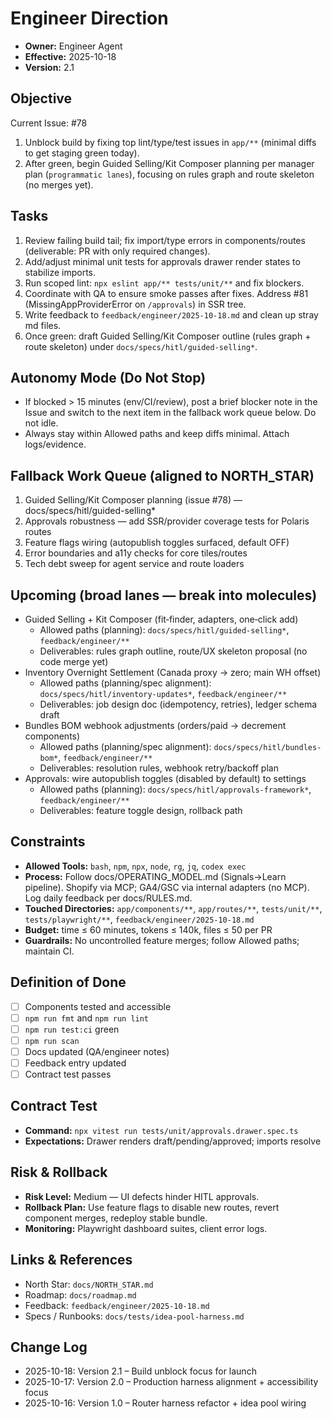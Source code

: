 # Engineer Direction

- **Owner:** Engineer Agent
- **Effective:** 2025-10-18
- **Version:** 2.1

## Objective

Current Issue: #78

1. Unblock build by fixing top lint/type/test issues in `app/**` (minimal diffs to get staging green today).
2. After green, begin Guided Selling/Kit Composer planning per manager plan (`programmatic lanes`), focusing on rules graph and route skeleton (no merges yet).

## Tasks

1. Review failing build tail; fix import/type errors in components/routes (deliverable: PR with only required changes).
2. Add/adjust minimal unit tests for approvals drawer render states to stabilize imports.
3. Run scoped lint: `npx eslint app/** tests/unit/**` and fix blockers.
4. Coordinate with QA to ensure smoke passes after fixes. Address #81 (MissingAppProviderError on `/approvals`) in SSR tree.
5. Write feedback to `feedback/engineer/2025-10-18.md` and clean up stray md files.
6. Once green: draft Guided Selling/Kit Composer outline (rules graph + route skeleton) under `docs/specs/hitl/guided-selling*`.

## Autonomy Mode (Do Not Stop)

- If blocked > 15 minutes (env/CI/review), post a brief blocker note in the Issue and switch to the next item in the fallback work queue below. Do not idle.
- Always stay within Allowed paths and keep diffs minimal. Attach logs/evidence.

## Fallback Work Queue (aligned to NORTH_STAR)

1. Guided Selling/Kit Composer planning (issue #78) — docs/specs/hitl/guided-selling*
2. Approvals robustness — add SSR/provider coverage tests for Polaris routes
3. Feature flags wiring (autopublish toggles surfaced, default OFF)
4. Error boundaries and a11y checks for core tiles/routes
5. Tech debt sweep for agent service and route loaders

## Upcoming (broad lanes — break into molecules)

- Guided Selling + Kit Composer (fit‑finder, adapters, one‑click add)
  - Allowed paths (planning): `docs/specs/hitl/guided-selling*`, `feedback/engineer/**`
  - Deliverables: rules graph outline, route/UX skeleton proposal (no code merge yet)
- Inventory Overnight Settlement (Canada proxy → zero; main WH offset)
  - Allowed paths (planning/spec alignment): `docs/specs/hitl/inventory-updates*`, `feedback/engineer/**`
  - Deliverables: job design doc (idempotency, retries), ledger schema draft
- Bundles BOM webhook adjustments (orders/paid → decrement components)
  - Allowed paths (planning/spec alignment): `docs/specs/hitl/bundles-bom*`, `feedback/engineer/**`
  - Deliverables: resolution rules, webhook retry/backoff plan
- Approvals: wire autopublish toggles (disabled by default) to settings
  - Allowed paths (planning): `docs/specs/hitl/approvals-framework*`, `feedback/engineer/**`
  - Deliverables: feature toggle design, rollback path

## Constraints

- **Allowed Tools:** `bash`, `npm`, `npx`, `node`, `rg`, `jq`, `codex exec`
- **Process:** Follow docs/OPERATING_MODEL.md (Signals→Learn pipeline). Shopify via MCP; GA4/GSC via internal adapters (no MCP). Log daily feedback per docs/RULES.md.
- **Touched Directories:** `app/components/**`, `app/routes/**`, `tests/unit/**`, `tests/playwright/**`, `feedback/engineer/2025-10-18.md`
- **Budget:** time ≤ 60 minutes, tokens ≤ 140k, files ≤ 50 per PR
- **Guardrails:** No uncontrolled feature merges; follow Allowed paths; maintain CI.

## Definition of Done

- [ ] Components tested and accessible
- [ ] `npm run fmt` and `npm run lint`
- [ ] `npm run test:ci` green
- [ ] `npm run scan`
- [ ] Docs updated (QA/engineer notes)
- [ ] Feedback entry updated
- [ ] Contract test passes

## Contract Test

- **Command:** `npx vitest run tests/unit/approvals.drawer.spec.ts`
- **Expectations:** Drawer renders draft/pending/approved; imports resolve

## Risk & Rollback

- **Risk Level:** Medium — UI defects hinder HITL approvals.
- **Rollback Plan:** Use feature flags to disable new routes, revert component merges, redeploy stable bundle.
- **Monitoring:** Playwright dashboard suites, client error logs.

## Links & References

- North Star: `docs/NORTH_STAR.md`
- Roadmap: `docs/roadmap.md`
- Feedback: `feedback/engineer/2025-10-18.md`
- Specs / Runbooks: `docs/tests/idea-pool-harness.md`

## Change Log

- 2025-10-18: Version 2.1 – Build unblock focus for launch
- 2025-10-17: Version 2.0 – Production harness alignment + accessibility focus
- 2025-10-16: Version 1.0 – Router harness refactor + idea pool wiring
